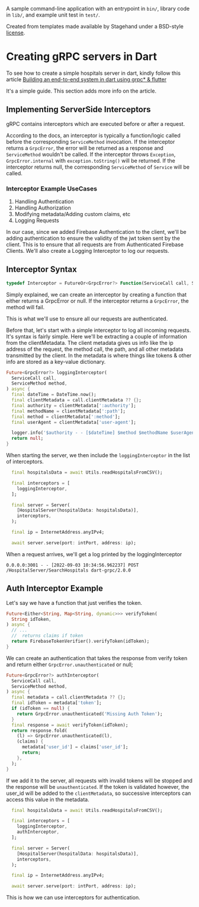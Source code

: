 A sample command-line application with an entrypoint in `bin/`, library code
in `lib/`, and example unit test in `test/`.

Created from templates made available by Stagehand under a BSD-style
[license](https://github.com/dart-lang/stagehand/blob/master/LICENSE).

# Creating gRPC servers in Dart
To see how to create a simple hospitals server in dart, kindly follow this article
[Building an end-to-end system in dart using grpc* & flutter](https://bettdougie.medium.com/building-an-end-to-end-system-using-grpc-flutter-part-1-d23b2356ed28)

It's a simple guide. This section adds more info on the article.

## Implementing ServerSide Interceptors

gRPC contains interceptors which are executed before or after a request.

According to the docs, an interceptor is typically a function/logic called before the corresponding `ServiceMethod` invocation. If the interceptor returns a `GrpcError`, the error will be returned as a response and `ServiceMethod` wouldn't be called. If the interceptor throws `Exception`, `GrpcError.internal` with `exception.toString()` will be returned. If the interceptor returns null, the corresponding `ServiceMethod` of `Service` will be called.

### Interceptor Example UseCases
1. Handling Authentication
2. Handling Authorization
3. Modifying metadata/Adding custom claims, etc
4. Logging Requests

In our case, since we added Firebase Authentication to the client, we'll be adding authentication to ensure the validity of the jwt token sent by the client. This is to ensure that all requests are from Authenticated Firebase Clients. We'll also create a Logging Interceptor to log our requests. 

## Interceptor Syntax
```dart
typedef Interceptor = FutureOr<GrpcError?> Function(ServiceCall call, ServiceMethod method);
```

Simply explained, we can create an interceptor by creating a function that either returns a GrpcError or null. If the interceptor returns a `GrpcError`, the method will fail. 

This is what we'll use to ensure all our requests are authenticated. 

Before that, let's start with a simple interceptor to log all incoming requests. It's syntax is fairly simple. Here we'll be extracting a couple of information from the clientMetadata. 
The client metadata gives us info like the ip address of the request, the method call, the path, and all other metadata transmitted by the client. 
In the metadata is where things like tokens & other info are stored as a key-value dictionary. 

```dart
Future<GrpcError?> loggingInterceptor(
  ServiceCall call,
  ServiceMethod method,
) async {
  final dateTime = DateTime.now();
  final clientMetadata = call.clientMetadata ?? {};
  final authority = clientMetadata[':authority'];
  final methodName = clientMetadata[':path'];
  final method = clientMetadata[':method'];
  final userAgent = clientMetadata['user-agent'];

  logger.info('$authority - - [$dateTime] $method $methodName $userAgent');
  return null;
}
```

When starting the server, we then include the `loggingInterceptor` in the list of interceptors. 
```dart
  final hospitalsData = await Utils.readHospitalsFromCSV();

  final interceptors = [
    loggingInterceptor,
  ];

  final server = Server(
    [HospitalServer(hospitalData: hospitalsData)],
    interceptors,
  );

  final ip = InternetAddress.anyIPv4;

  await server.serve(port: intPort, address: ip);
  ```

When a request arrives, we'll get a log printed by the loggingInterceptor

`0.0.0.0:3001 - - [2022-09-03 10:34:56.962237] POST /HospitalServer/SearchHospitals dart-grpc/2.0.0`

## Auth Interceptor Example
Let's say we have a function that just verifies the token. 

```dart
Future<Either<String, Map<String, dynamic>>> verifyToken(
  String idToken,
) async {
  // ...
  //  returns claims if token
  return FirebaseTokenVerifier().verifyToken(idToken);
}
```

We can create an authentication that takes the response from verify token and return either `GrpcError.unauthenticated` or null;

```dart
Future<GrpcError?> authInterceptor(
  ServiceCall call,
  ServiceMethod method,
) async {
  final metadata = call.clientMetadata ?? {};
  final idToken = metadata['token'];
  if (idToken == null) {
    return GrpcError.unauthenticated('Missing Auth Token');
  }
  final response = await verifyToken(idToken);
  return response.fold(
    (l) => GrpcError.unauthenticated(l),
    (claims) {
      metadata['user_id'] = claims['user_id'];
      return;
    },
  );
}
```
If we add it to the server, all requests with invalid tokens will be stopped and the response will be `unauthenticated`. 
If the token is validated however, the user_id will be added to the `clientMetadata`, so successive interceptors can access this value in the metadata. 

```dart
  final hospitalsData = await Utils.readHospitalsFromCSV();

  final interceptors = [
    loggingInterceptor,
    authInterceptor,
  ];

  final server = Server(
    [HospitalServer(hospitalData: hospitalsData)],
    interceptors,
  );

  final ip = InternetAddress.anyIPv4;

  await server.serve(port: intPort, address: ip);
  ```

  This is how we can use interceptors for authentication. 